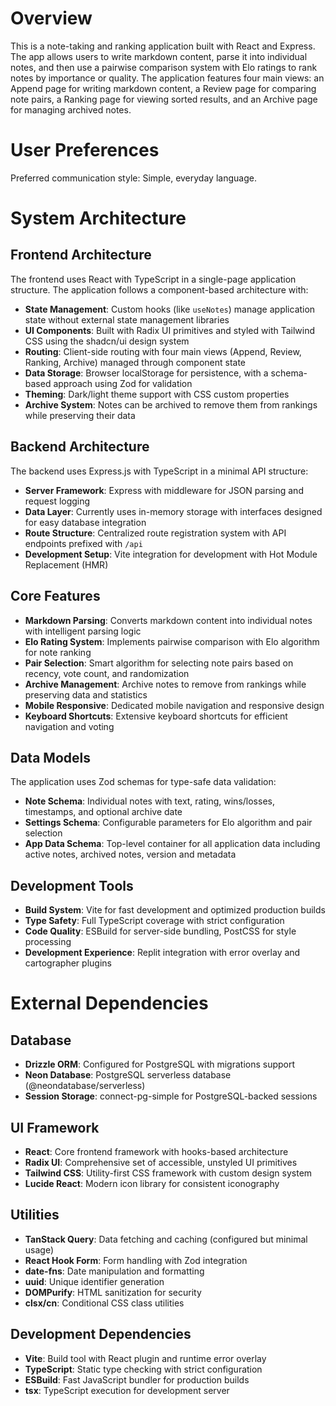 # Overview

This is a note-taking and ranking application built with React and Express. The app allows users to write markdown content, parse it into individual notes, and then use a pairwise comparison system with Elo ratings to rank notes by importance or quality. The application features four main views: an Append page for writing markdown content, a Review page for comparing note pairs, a Ranking page for viewing sorted results, and an Archive page for managing archived notes.

# User Preferences

Preferred communication style: Simple, everyday language.

# System Architecture

## Frontend Architecture
The frontend uses React with TypeScript in a single-page application structure. The application follows a component-based architecture with:

- **State Management**: Custom hooks (like `useNotes`) manage application state without external state management libraries
- **UI Components**: Built with Radix UI primitives and styled with Tailwind CSS using the shadcn/ui design system
- **Routing**: Client-side routing with four main views (Append, Review, Ranking, Archive) managed through component state
- **Data Storage**: Browser localStorage for persistence, with a schema-based approach using Zod for validation
- **Theming**: Dark/light theme support with CSS custom properties
- **Archive System**: Notes can be archived to remove them from rankings while preserving their data

## Backend Architecture
The backend uses Express.js with TypeScript in a minimal API structure:

- **Server Framework**: Express with middleware for JSON parsing and request logging
- **Data Layer**: Currently uses in-memory storage with interfaces designed for easy database integration
- **Route Structure**: Centralized route registration system with API endpoints prefixed with `/api`
- **Development Setup**: Vite integration for development with Hot Module Replacement (HMR)

## Core Features
- **Markdown Parsing**: Converts markdown content into individual notes with intelligent parsing logic
- **Elo Rating System**: Implements pairwise comparison with Elo algorithm for note ranking
- **Pair Selection**: Smart algorithm for selecting note pairs based on recency, vote count, and randomization
- **Archive Management**: Archive notes to remove from rankings while preserving data and statistics
- **Mobile Responsive**: Dedicated mobile navigation and responsive design
- **Keyboard Shortcuts**: Extensive keyboard shortcuts for efficient navigation and voting

## Data Models
The application uses Zod schemas for type-safe data validation:

- **Note Schema**: Individual notes with text, rating, wins/losses, timestamps, and optional archive date
- **Settings Schema**: Configurable parameters for Elo algorithm and pair selection
- **App Data Schema**: Top-level container for all application data including active notes, archived notes, version and metadata

## Development Tools
- **Build System**: Vite for fast development and optimized production builds
- **Type Safety**: Full TypeScript coverage with strict configuration
- **Code Quality**: ESBuild for server-side bundling, PostCSS for style processing
- **Development Experience**: Replit integration with error overlay and cartographer plugins

# External Dependencies

## Database
- **Drizzle ORM**: Configured for PostgreSQL with migrations support
- **Neon Database**: PostgreSQL serverless database (@neondatabase/serverless)
- **Session Storage**: connect-pg-simple for PostgreSQL-backed sessions

## UI Framework
- **React**: Core frontend framework with hooks-based architecture
- **Radix UI**: Comprehensive set of accessible, unstyled UI primitives
- **Tailwind CSS**: Utility-first CSS framework with custom design system
- **Lucide React**: Modern icon library for consistent iconography

## Utilities
- **TanStack Query**: Data fetching and caching (configured but minimal usage)
- **React Hook Form**: Form handling with Zod integration
- **date-fns**: Date manipulation and formatting
- **uuid**: Unique identifier generation
- **DOMPurify**: HTML sanitization for security
- **clsx/cn**: Conditional CSS class utilities

## Development Dependencies
- **Vite**: Build tool with React plugin and runtime error overlay
- **TypeScript**: Static type checking with strict configuration
- **ESBuild**: Fast JavaScript bundler for production builds
- **tsx**: TypeScript execution for development server